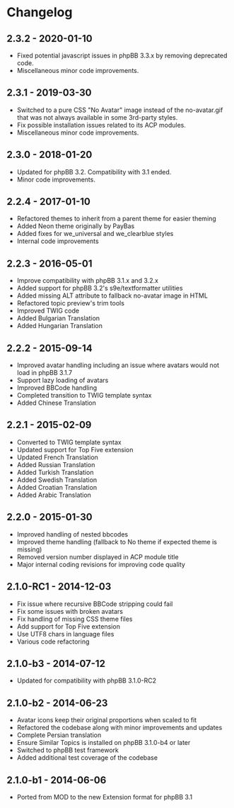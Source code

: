 # Changelog

## 2.3.2 - 2020-01-10

- Fixed potential javascript issues in phpBB 3.3.x by removing deprecated code.
- Miscellaneous minor code improvements.

## 2.3.1 - 2019-03-30

- Switched to a pure CSS "No Avatar" image instead of the no-avatar.gif that was not always available in some 3rd-party styles.
- Fix possible installation issues related to its ACP modules.
- Miscellaneous minor code improvements.

## 2.3.0 - 2018-01-20

- Updated for phpBB 3.2. Compatibility with 3.1 ended.
- Minor code improvements.

## 2.2.4 - 2017-01-10

- Refactored themes to inherit from a parent theme for easier theming
- Added Neon theme originally by PayBas
- Added fixes for we_universal and we_clearblue styles
- Internal code improvements

## 2.2.3 - 2016-05-01

- Improve compatibility with phpBB 3.1.x and 3.2.x
- Added support for phpBB 3.2's s9e/textformatter utilities
- Added missing ALT attribute to fallback no-avatar image in HTML
- Refactored topic preview's trim tools
- Improved TWIG code
- Added Bulgarian Translation
- Added Hungarian Translation

## 2.2.2 - 2015-09-14

- Improved avatar handling including an issue where avatars would not load in phpBB 3.1.7
- Support lazy loading of avatars
- Improved BBCode handling
- Completed transition to TWIG template syntax
- Added Chinese Translation

## 2.2.1 - 2015-02-09

- Converted to TWIG template syntax
- Updated support for Top Five extension
- Updated French Translation
- Added Russian Translation
- Added Turkish Translation
- Added Swedish Translation
- Added Croatian Translation
- Added Arabic Translation

## 2.2.0 - 2015-01-30

- Improved handling of nested bbcodes
- Improved theme handling (fallback to No theme if expected theme is missing)
- Removed version number displayed in ACP module title
- Major internal coding revisions for improving code quality

## 2.1.0-RC1 - 2014-12-03

- Fix issue where recursive BBCode stripping could fail
- Fix some issues with broken avatars
- Fix handling of missing CSS theme files
- Add support for Top Five extension
- Use UTF8 chars in language files
- Various code refactoring

## 2.1.0-b3 - 2014-07-12

- Updated for compatibility with phpBB 3.1.0-RC2

## 2.1.0-b2 - 2014-06-23

- Avatar icons keep their original proportions when scaled to fit
- Refactored the codebase along with minor improvements and updates
- Complete Persian translation
- Ensure Similar Topics is installed on phpBB 3.1.0-b4 or later
- Switched to phpBB test framework
- Added additional test coverage of the codebase

## 2.1.0-b1 - 2014-06-06

- Ported from MOD to the new Extension format for phpBB 3.1
